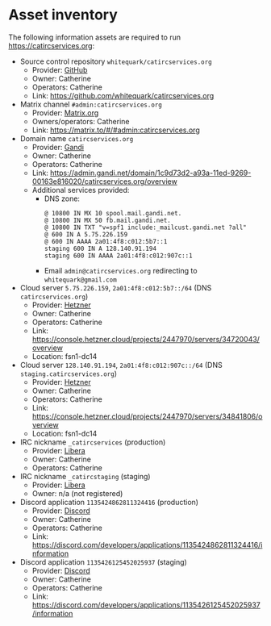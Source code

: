 # Asset inventory

The following information assets are required to run https://catircservices.org:

- Source control repository `whitequark/catircservices.org`
  - Provider: [GitHub](https://github.com)
  - Owner: Catherine
  - Operators: Catherine
  - Link: https://github.com/whitequark/catircservices.org
- Matrix channel `#admin:catircservices.org`
  - Provider: [Matrix.org](https://matrix.org)
  - Owners/operators: Catherine
  - Link: https://matrix.to/#/#admin:catircservices.org
- Domain name `catircservices.org`
  - Provider: [Gandi](https://gandi.net)
  - Owner: Catherine
  - Operators: Catherine
  - Link: https://admin.gandi.net/domain/1c9d73d2-a93a-11ed-9269-00163e816020/catircservices.org/overview
  - Additional services provided:
    - DNS zone:
      ```zone
      @ 10800 IN MX 10 spool.mail.gandi.net.
      @ 10800 IN MX 50 fb.mail.gandi.net.
      @ 10800 IN TXT "v=spf1 include:_mailcust.gandi.net ?all"
      @ 600 IN A 5.75.226.159
      @ 600 IN AAAA 2a01:4f8:c012:5b7::1
      staging 600 IN A 128.140.91.194
      staging 600 IN AAAA 2a01:4f8:c012:907c::1
      ```
    - Email `admin@catircservices.org` redirecting to `whitequark@gmail.com`
- Cloud server `5.75.226.159`, `2a01:4f8:c012:5b7::/64` (DNS `catircservices.org`)
  - Provider: [Hetzner](https://www.hetzner.com/cloud)
  - Owner: Catherine
  - Operators: Catherine
  - Link: https://console.hetzner.cloud/projects/2447970/servers/34720043/overview
  - Location: fsn1-dc14
- Cloud server `128.140.91.194`, `2a01:4f8:c012:907c::/64` (DNS `staging.catircservices.org`)
  - Provider: [Hetzner](https://www.hetzner.com/cloud)
  - Owner: Catherine
  - Operators: Catherine
  - Link: https://console.hetzner.cloud/projects/2447970/servers/34841806/overview
  - Location: fsn1-dc14
- IRC nickname `_catircservices` (production)
  - Provider: [Libera](https://libera.chat)
  - Owner: Catherine
  - Operators: Catherine
- IRC nickname `_catircstaging` (staging)
  - Provider: [Libera](https://libera.chat)
  - Owner: n/a (not registered)
- Discord application `1135424862811324416` (production)
  - Provider: [Discord](https://discord.com)
  - Owner: Catherine
  - Operators: Catherine
  - Link: https://discord.com/developers/applications/1135424862811324416/information
- Discord application `1135426125452025937` (staging)
  - Provider: [Discord](https://discord.com)
  - Owner: Catherine
  - Operators: Catherine
  - Link: https://discord.com/developers/applications/1135426125452025937/information
